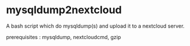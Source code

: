 # mysqldump2nextcloud
A bash script which do mysqldump(s) and upload it to a nextcloud server.

prerequisites : mysqldump, nextcloudcmd, gzip
